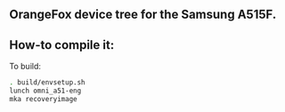## OrangeFox device tree for the Samsung A515F.

## How-to compile it:

To build:

```sh
. build/envsetup.sh
lunch omni_a51-eng
mka recoveryimage
